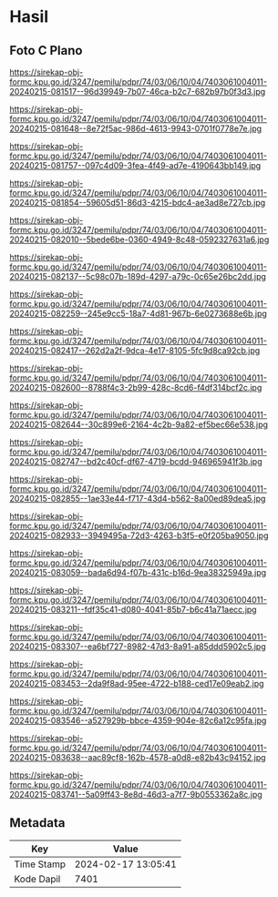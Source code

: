 # Hasil

## Foto C Plano

https://sirekap-obj-formc.kpu.go.id/3247/pemilu/pdpr/74/03/06/10/04/7403061004011-20240215-081517--96d39949-7b07-46ca-b2c7-682b97b0f3d3.jpg

https://sirekap-obj-formc.kpu.go.id/3247/pemilu/pdpr/74/03/06/10/04/7403061004011-20240215-081648--8e72f5ac-986d-4613-9943-0701f0778e7e.jpg

https://sirekap-obj-formc.kpu.go.id/3247/pemilu/pdpr/74/03/06/10/04/7403061004011-20240215-081757--097c4d09-3fea-4f49-ad7e-4190643bb149.jpg

https://sirekap-obj-formc.kpu.go.id/3247/pemilu/pdpr/74/03/06/10/04/7403061004011-20240215-081854--59605d51-86d3-4215-bdc4-ae3ad8e727cb.jpg

https://sirekap-obj-formc.kpu.go.id/3247/pemilu/pdpr/74/03/06/10/04/7403061004011-20240215-082010--5bede6be-0360-4949-8c48-0592327631a6.jpg

https://sirekap-obj-formc.kpu.go.id/3247/pemilu/pdpr/74/03/06/10/04/7403061004011-20240215-082137--5c98c07b-189d-4297-a79c-0c65e26bc2dd.jpg

https://sirekap-obj-formc.kpu.go.id/3247/pemilu/pdpr/74/03/06/10/04/7403061004011-20240215-082259--245e9cc5-18a7-4d81-967b-6e0273688e6b.jpg

https://sirekap-obj-formc.kpu.go.id/3247/pemilu/pdpr/74/03/06/10/04/7403061004011-20240215-082417--262d2a2f-9dca-4e17-8105-5fc9d8ca92cb.jpg

https://sirekap-obj-formc.kpu.go.id/3247/pemilu/pdpr/74/03/06/10/04/7403061004011-20240215-082600--8788f4c3-2b99-428c-8cd6-f4df314bcf2c.jpg

https://sirekap-obj-formc.kpu.go.id/3247/pemilu/pdpr/74/03/06/10/04/7403061004011-20240215-082644--30c899e6-2164-4c2b-9a82-ef5bec66e538.jpg

https://sirekap-obj-formc.kpu.go.id/3247/pemilu/pdpr/74/03/06/10/04/7403061004011-20240215-082747--bd2c40cf-df67-4719-bcdd-946965941f3b.jpg

https://sirekap-obj-formc.kpu.go.id/3247/pemilu/pdpr/74/03/06/10/04/7403061004011-20240215-082855--1ae33e44-f717-43d4-b562-8a00ed89dea5.jpg

https://sirekap-obj-formc.kpu.go.id/3247/pemilu/pdpr/74/03/06/10/04/7403061004011-20240215-082933--3949495a-72d3-4263-b3f5-e0f205ba9050.jpg

https://sirekap-obj-formc.kpu.go.id/3247/pemilu/pdpr/74/03/06/10/04/7403061004011-20240215-083059--bada6d94-f07b-431c-b16d-9ea38325949a.jpg

https://sirekap-obj-formc.kpu.go.id/3247/pemilu/pdpr/74/03/06/10/04/7403061004011-20240215-083211--fdf35c41-d080-4041-85b7-b6c41a71aecc.jpg

https://sirekap-obj-formc.kpu.go.id/3247/pemilu/pdpr/74/03/06/10/04/7403061004011-20240215-083307--ea6bf727-8982-47d3-8a91-a85ddd5902c5.jpg

https://sirekap-obj-formc.kpu.go.id/3247/pemilu/pdpr/74/03/06/10/04/7403061004011-20240215-083453--2da9f8ad-95ee-4722-b188-ced17e09eab2.jpg

https://sirekap-obj-formc.kpu.go.id/3247/pemilu/pdpr/74/03/06/10/04/7403061004011-20240215-083546--a527929b-bbce-4359-904e-82c6a12c95fa.jpg

https://sirekap-obj-formc.kpu.go.id/3247/pemilu/pdpr/74/03/06/10/04/7403061004011-20240215-083638--aac89cf8-162b-4578-a0d8-e82b43c94152.jpg

https://sirekap-obj-formc.kpu.go.id/3247/pemilu/pdpr/74/03/06/10/04/7403061004011-20240215-083741--5a09ff43-8e8d-46d3-a7f7-9b0553362a8c.jpg


## Metadata

| Key        | Value               |
| ---------- | ------------------- |
| Time Stamp | 2024-02-17 13:05:41 |
| Kode Dapil | 7401                |



